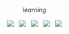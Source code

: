 <p align="center">
        <p align="center">
            <p align="center"><em>learning</em></p>
        </p>
        <p align="center">
            <a align="center">
                <img align="center" src="https://img.shields.io/badge/sysadmin-blueviolet?&style=for-the-badge&logo=linux&logoColor=white"/>
            </a> &nbsp;
            <a align="center">
                <img align="center" src="https://img.shields.io/badge/offensive security-blueviolet?&style=for-the-badge&logo=hackaday&logoColor=white"/>
            </a> &nbsp;
            <a align="center">
                <img align="center" src="https://img.shields.io/badge/ruby-blueviolet?&style=for-the-badge&logo=ruby&logoColor=white"/>
            </a> &nbsp;
            <a align="center">
                <img align="center" src="https://img.shields.io/badge/bash-blueviolet?&style=for-the-badge&logo=gnu-bash&logoColor=white"/>
            </a> &nbsp;
            <a align="center">
                <img align="center" src="https://img.shields.io/badge/javascript-blueviolet?&style=for-the-badge&logo=javascript&logoColor=white"/>
            </a>
        </p>
    </p>
</p>
